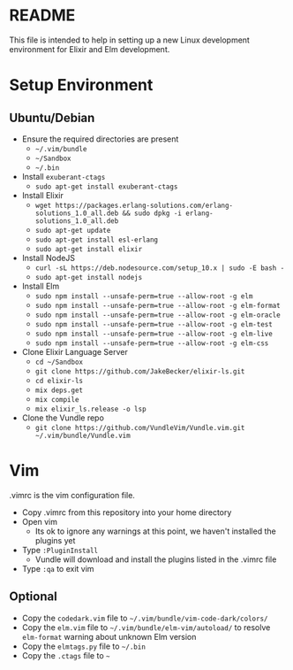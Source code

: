 # README

This file is intended to help in setting up a new Linux development environment for Elixir and Elm development.

# Setup Environment

## Ubuntu/Debian

* Ensure the required directories are present
  * `~/.vim/bundle`
  * `~/Sandbox`
  * `~/.bin`
* Install `exuberant-ctags`
  * `sudo apt-get install exuberant-ctags`
* Install Elixir
  * `wget https://packages.erlang-solutions.com/erlang-solutions_1.0_all.deb && sudo dpkg -i erlang-solutions_1.0_all.deb`
  * `sudo apt-get update`
  * `sudo apt-get install esl-erlang`
  * `sudo apt-get install elixir`
* Install NodeJS
  * `curl -sL https://deb.nodesource.com/setup_10.x | sudo -E bash -`
  * `sudo apt-get install nodejs`
* Install Elm
  * `sudo npm install --unsafe-perm=true --allow-root -g elm`
  * `sudo npm install --unsafe-perm=true --allow-root -g elm-format`
  * `sudo npm install --unsafe-perm=true --allow-root -g elm-oracle`
  * `sudo npm install --unsafe-perm=true --allow-root -g elm-test`
  * `sudo npm install --unsafe-perm=true --allow-root -g elm-live`
  * `sudo npm install --unsafe-perm=true --allow-root -g elm-css`
* Clone Elixir Language Server
  * `cd ~/Sandbox`
  * `git clone https://github.com/JakeBecker/elixir-ls.git`
  * `cd elixir-ls`
  * `mix deps.get`
  * `mix compile`
  * `mix elixir_ls.release -o lsp`
* Clone the Vundle repo
  * `git clone https://github.com/VundleVim/Vundle.vim.git ~/.vim/bundle/Vundle.vim`

# Vim

.vimrc is the vim configuration file.

* Copy .vimrc from this repository into your home directory
* Open vim
  * Its ok to ignore any warnings at this point, we haven't installed the plugins yet
* Type `:PluginInstall`
  * Vundle will download and install the plugins listed in the .vimrc file
* Type `:qa` to exit vim

## Optional

* Copy the `codedark.vim` file to `~/.vim/bundle/vim-code-dark/colors/`
* Copy the `elm.vim` file to `~/.vim/bundle/elm-vim/autoload/` to resolve `elm-format` warning about unknown Elm version
* Copy the `elmtags.py` file to `~/.bin`
* Copy the `.ctags` file to `~`

